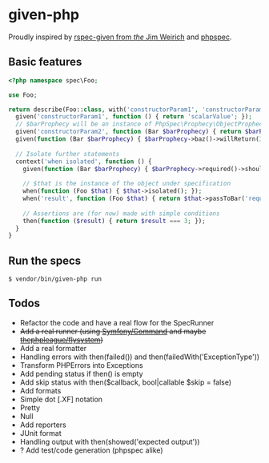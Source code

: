 # given-php
Proudly inspired by [rspec-given from *the* Jim Weirich](https://github.com/jimweirich/rspec-given) and [phpspec](https://github.com/phpspec/phpspec).

## Basic features
```php
<?php namespace spec\Foo;

use Foo;

return describe(Foo::class, with('constructorParam1', 'constructorParam2'), function () {
  given('constructorParam1', function () { return 'scalarValue'; });
  // $barProphecy will be an instance of PhpSpec\Prophecy\ObjectProphecy
  given('constructorParam2', function (Bar $barProphecy) { return $barProphecy->reveal(); });
  given(function (Bar $barProphecy) { $barProphecy->baz()->willReturn(3); });
  
  // Isolate further statements
  context('when isolated', function () {
    given(function (Bar $barProphecy) { $barProphecy->required()->shouldBeCalled(); });
  
    // $that is the instance of the object under specification
    when(function (Foo $that) { $that->isolated(); });
    when('result', function (Foo $that) { return $that->passToBar('required'); });
    
    // Assertions are (for now) made with simple conditions
    then(function ($result) { return $result === 3; });
  }
}
```

## Run the specs

```
$ vendor/bin/given-php run
```

## Todos

- Refactor the code and have a real flow for the SpecRunner
 - ~~Add a real runner (using [Symfony/Command](https://github.com/symfony/command) and maybe [thephpleague/flysystem](https://github.com/thephpleague/flysystem))~~
 - Add a real formatter
- Handling errors with then(failed()) and then(failedWith('ExceptionType'))
- Transform PHPErrors into Exceptions
- Add pending status if then() is empty
- Add skip status with then($callback, bool|callable $skip = false)
- Add formats
 - Simple dot [.XF] notation
 - Pretty
 - Null
- Add reporters
 - JUnit format
- Handling output with then(showed('expected output'))
- ? Add test/code generation (phpspec alike)
